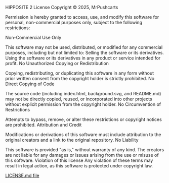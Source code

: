 HIPPOSITE 2 License
Copyright © 2025, MrPushcarts

Permission is hereby granted to access, use, and modify this software for personal, non-commercial purposes only, subject to the following restrictions:

Non-Commercial Use Only

This software may not be used, distributed, or modified for any commercial purposes, including but not limited to:
Selling the software or its derivatives.
Using the software or its derivatives in any product or service intended for profit.
No Unauthorized Copying or Redistribution

Copying, redistributing, or duplicating this software in any form without prior written consent from the copyright holder is strictly prohibited.
No Direct Copying of Code

The source code (including index.html, background.svg, and README.md) may not be directly copied, reused, or incorporated into other projects without explicit permission from the copyright holder.
No Circumvention of Restrictions

Attempts to bypass, remove, or alter these restrictions or copyright notices are prohibited.
Attribution and Credit

Modifications or derivations of this software must include attribution to the original creators and a link to the original repository.
No Liability

This software is provided "as is," without warranty of any kind. The creators are not liable for any damages or issues arising from the use or misuse of this software.
Violation of this license
Any violation of these terms may result in legal action, as this software is protected under copyright law.


[LICENSE.md file](https://github.com/user-attachments/files/18482396/LICENSE.md)
